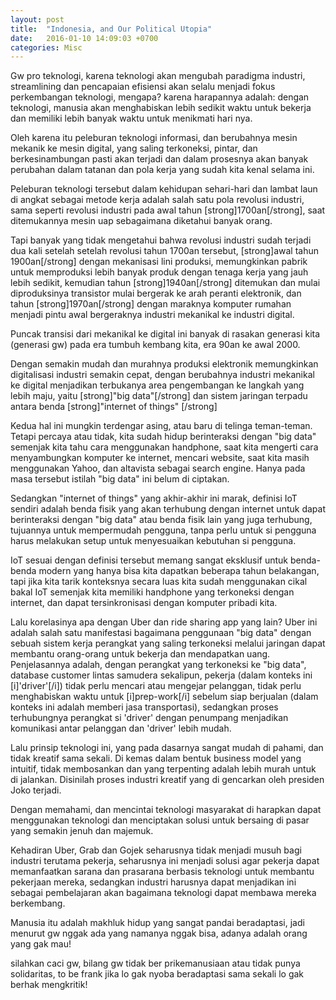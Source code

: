 ```yaml
---
layout: post
title:  "Indonesia, and Our Political Utopia"
date:   2016-01-10 14:09:03 +0700
categories: Misc
---
```


Gw pro teknologi, karena teknologi akan mengubah paradigma industri, streamlining dan pencapaian efisiensi akan selalu menjadi fokus perkembangan teknologi, mengapa? karena harapannya adalah: dengan teknologi, manusia akan menghabiskan lebih sedikit waktu untuk bekerja dan memiliki lebih banyak waktu untuk menikmati hari nya. 

Oleh karena itu peleburan teknologi informasi, dan berubahnya mesin mekanik ke mesin digital, yang saling terkoneksi, pintar, dan berkesinambungan pasti akan terjadi dan dalam prosesnya akan banyak perubahan dalam tatanan dan pola kerja yang sudah kita kenal selama ini.

Peleburan teknologi tersebut dalam kehidupan sehari-hari dan lambat laun di angkat sebagai metode kerja adalah salah satu pola revolusi industri, sama seperti revolusi industri pada awal tahun [strong]1700an[/strong], saat ditemukannya mesin uap sebagaimana diketahui banyak orang. 

Tapi banyak yang tidak mengetahui bahwa revolusi industri sudah terjadi dua kali setelah setelah revolusi tahun 1700an tersebut, [strong]awal tahun 1900an[/strong] dengan mekanisasi lini produksi, memungkinkan pabrik untuk memproduksi lebih banyak produk dengan tenaga kerja yang jauh lebih sedikit, kemudian tahun [strong]1940an[/strong] ditemukan dan mulai diproduksinya transistor mulai bergerak ke arah peranti elektronik, dan tahun [strong]1970an[/strong] dengan maraknya komputer rumahan menjadi pintu awal bergeraknya industri mekanikal ke industri digital.

Puncak transisi dari mekanikal ke digital ini banyak di rasakan generasi kita (generasi gw) pada era tumbuh kembang kita, era 90an ke awal 2000.

Dengan semakin mudah dan murahnya produksi elektronik memungkinkan digitalisasi industri semakin cepat, dengan berubahnya industri mekanikal ke digital menjadikan terbukanya area pengembangan ke langkah yang lebih maju, yaitu [strong]"big data"[/strong] dan sistem jaringan terpadu antara benda [strong]"internet of things" [/strong]

Kedua hal ini mungkin terdengar asing, atau baru di telinga teman-teman. Tetapi percaya atau tidak, kita sudah hidup berinteraksi dengan "big data" semenjak kita tahu cara menggunakan handphone, saat kita mengerti cara menyambungkan komputer ke internet, mencari website, saat kita masih menggunakan Yahoo, dan altavista sebagai search engine. Hanya pada masa tersebut istilah "big data" ini belum di ciptakan.

Sedangkan "internet of things" yang akhir-akhir ini marak, definisi IoT sendiri adalah benda fisik yang akan terhubung dengan internet untuk dapat berinteraksi dengan "big data" atau benda fisik lain yang juga terhubung, tujuannya untuk mempermudah pengguna, tanpa perlu untuk si pengguna harus melakukan setup untuk menyesuaikan kebutuhan si pengguna.

IoT sesuai dengan definisi tersebut memang sangat eksklusif untuk benda-benda modern yang hanya bisa kita dapatkan beberapa tahun belakangan, tapi jika kita tarik konteksnya secara luas kita sudah menggunakan cikal bakal IoT semenjak kita memiliki handphone yang terkoneksi dengan internet, dan dapat tersinkronisasi dengan komputer pribadi kita.

Lalu korelasinya apa dengan Uber dan ride sharing app yang lain? Uber ini adalah salah satu manifestasi bagaimana penggunaan "big data" dengan sebuah sistem kerja perangkat yang saling terkoneksi melalui jaringan dapat membantu orang-orang untuk bekerja dan mendapatkan uang. Penjelasannya adalah, dengan perangkat yang terkoneksi ke "big data", database customer lintas samudera sekalipun, pekerja (dalam konteks ini [i]'driver'[/i]) tidak perlu mencari atau mengejar pelanggan, tidak perlu menghabiskan waktu untuk [i]prep-work[/i] sebelum siap berjualan (dalam konteks ini adalah memberi jasa transportasi), sedangkan proses terhubungnya perangkat si 'driver' dengan penumpang menjadikan komunikasi antar pelanggan dan 'driver' lebih mudah.

Lalu prinsip teknologi ini, yang pada dasarnya sangat mudah di pahami, dan tidak kreatif sama sekali. Di kemas dalam bentuk business model yang intuitif, tidak membosankan dan yang terpenting adalah lebih murah untuk di jalankan. Disinilah proses industri kreatif yang di gencarkan oleh presiden Joko terjadi.

Dengan memahami, dan mencintai teknologi masyarakat di harapkan dapat menggunakan teknologi dan menciptakan solusi untuk bersaing di pasar yang semakin jenuh dan majemuk.

Kehadiran Uber, Grab dan Gojek seharusnya tidak menjadi musuh bagi industri terutama pekerja, seharusnya ini menjadi solusi agar pekerja dapat memanfaatkan sarana dan prasarana berbasis teknologi untuk membantu pekerjaan mereka, sedangkan industri harusnya dapat menjadikan ini sebagai pembelajaran akan bagaimana teknologi dapat membawa mereka berkembang.

Manusia itu adalah makhluk hidup yang sangat pandai beradaptasi, jadi menurut gw nggak ada yang namanya nggak bisa, adanya adalah orang yang gak mau!

silahkan caci gw, bilang gw tidak ber prikemanusiaan atau tidak punya solidaritas, to be frank jika lo gak nyoba beradaptasi sama sekali lo gak berhak mengkritik!